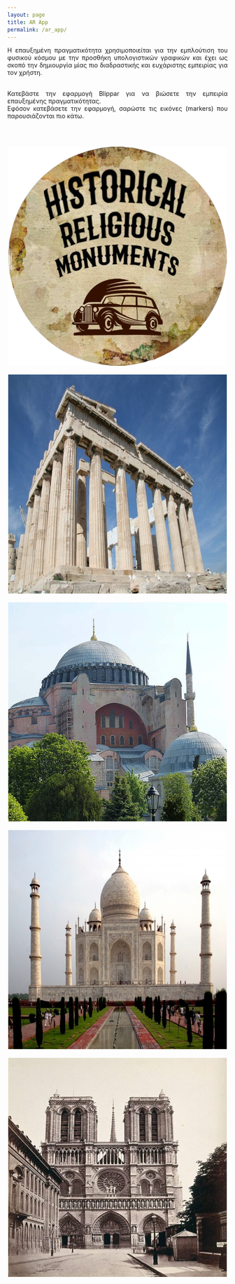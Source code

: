 ```yaml
---
layout: page
title: AR App
permalink: /ar_app/
---
```

<div style= 'text-align: justify;'>
Η επαυξημένη πραγματικότητα χρησιμοποιείται για την εμπλούτιση του φυσικού κόσμου με την προσθήκη υπολογιστικών γραφικών και έχει ως σκοπό την δημιουργία μίας πιο διαδραστικής και ευχάριστης εμπειρίας για τον χρήστη.<br><br>

Κατεβάστε την εφαρμογή Blippar για να βιώσετε την εμπειρία επαυξημένης πραγματικότητας.<br>
Εφόσον κατεβάσετε την εφαρμογή, σαρώστε τις εικόνες (markers) που παρουσιάζονται πιο κάτω.<br>
</div>
<br><br>
<p align="center">
  <img src="https://github.com/dionisiskon/heritage-promotion/blob/master/assets/images/logo1.png?raw=true"> <br><br>
  <img src="https://github.com/dionisiskon/heritage-promotion/blob/master/assets/images/Acropole_marker.jpg?raw=true"> <br><br>
  <img src="https://github.com/dionisiskon/heritage-promotion/blob/master/assets/images/Agia_Sofia_marker.jpg?raw=true"> <br><br>
  <img src="https://github.com/dionisiskon/heritage-promotion/blob/master/assets/images/Taj_Mahal_marker.jpg?raw=true"> <br><br>
  <img src="https://github.com/dionisiskon/heritage-promotion/blob/master/assets/images/Notre_Dame_marker.jpg?raw=true"> <br>
</p>
<!-- ![Logo](/assets/images/logo1.png) -->
<!-- <br><br>
![Ακρόπολη](/assets/images/Acropole.jpg) 
<br><br>
![Αγία Σοφία](/assets/images/Agia_Sofia.jpg)
<br><br>
![Παναγία των Παρισίων](/assets/images/Notre_Dame.jpg) -->
